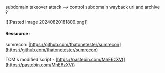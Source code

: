 subdomain  takeover attack --> control subdomain
wayback url and archive ?

![[Pasted image 20240820181809.png]]

#### Ressource :
sumrecon: [https://github.com/thatonetester/sumrecon](https://github.com/thatonetester/sumrecon)

TCM's modified script - [https://pastebin.com/MhE6zXVt](https://pastebin.com/MhE6zXVt)

